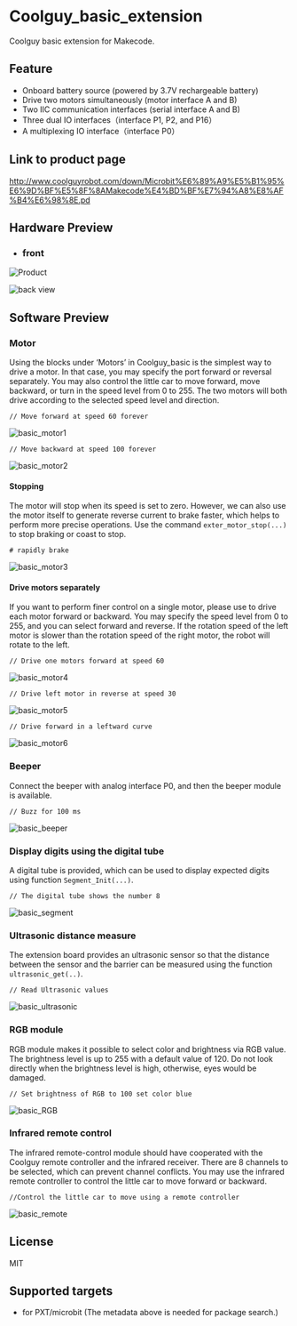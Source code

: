 # Coolguy_basic_extension

Coolguy basic extension for Makecode.

## Feature

- Onboard battery source (powered by 3.7V rechargeable battery)
- Drive two motors simultaneously (motor interface A and B)
- Two IIC communication interfaces (serial interface A and B)
- Three dual IO interfaces（interface P1, P2, and P16）
- A multiplexing IO interface（interface P0）

## Link to product page

http://www.coolguyrobot.com/down/Microbit%E6%89%A9%E5%B1%95%E6%9D%BF%E5%8F%8AMakecode%E4%BD%BF%E7%94%A8%E8%AF%B4%E6%98%8E.pd

## Hardware Preview

- ### front

![Product](https://user-images.githubusercontent.com/34023728/99958245-007d8c80-2dc4-11eb-9b37-dc60b6a1a5b9.png)

![back view](https://user-images.githubusercontent.com/34023728/99958253-02dfe680-2dc4-11eb-87b9-5b9311b31110.png)

## Software Preview

### Motor

Using the blocks under ‘Motors’ in Coolguy_basic is the simplest way to drive a motor. In that case, you may specify the port forward or reversal separately. You may also control the little car to move forward, move backward, or turn in the speed level from 0 to 255. The two motors will both drive according to the selected speed level and direction. 

`// Move forward at speed 60 forever`

![basic_motor1](https://user-images.githubusercontent.com/34023728/99958376-43d7fb00-2dc4-11eb-98f7-57653b20613e.png)

`// Move backward at speed 100 forever`

![basic_motor2](https://user-images.githubusercontent.com/34023728/99958393-49cddc00-2dc4-11eb-80d4-6296d881f066.png)

#### Stopping

The motor will stop when its speed is set to zero. However, we can also use the motor itself to generate reverse current to brake faster, which helps to perform more precise operations. Use the command `exter_motor_stop(...)` to stop braking or coast to stop.

`# rapidly brake`

![basic_motor3](https://user-images.githubusercontent.com/34023728/99958398-4c303600-2dc4-11eb-9ee5-e6c6ff0e5e7a.png)

#### Drive motors separately

If you want to perform finer control on a single motor, please use to drive each motor forward or backward. You may specify the speed level from 0 to 255, and you can select forward and reverse. If the rotation speed of the left motor is slower than the rotation speed of the right motor, the robot will rotate to the left.

`// Drive one motors forward at speed 60 `

![basic_motor4](https://user-images.githubusercontent.com/34023728/99958414-4f2b2680-2dc4-11eb-9e76-bae8106c778e.png)

`// Drive left motor in reverse at speed 30 `

![basic_motor5](https://user-images.githubusercontent.com/34023728/99958422-52bead80-2dc4-11eb-8a6b-a7775c65ff2b.png)

`// Drive forward in a leftward curve `

![basic_motor6](https://user-images.githubusercontent.com/34023728/99958429-55b99e00-2dc4-11eb-92a8-cec1e9b586d6.png)

### Beeper

Connect the beeper with analog interface P0, and then the beeper module is available.

`// Buzz for 100 ms `

![basic_beeper](https://user-images.githubusercontent.com/34023728/99958569-931e2b80-2dc4-11eb-9c91-ee6bfc1073a9.png)

### Display digits using the digital tube

A digital tube is provided, which can be used to display expected digits using function `Segment_Init(...)`.

`// The digital tube shows the number 8 `

![basic_segment](https://user-images.githubusercontent.com/34023728/99958600-a29d7480-2dc4-11eb-922c-2c3c841291a7.png)

### Ultrasonic distance measure

The extension board provides an ultrasonic sensor so that the distance between the sensor and the barrier can be measured using the function `ultrasonic_get(..)`. 

`// Read Ultrasonic values `

![basic_ultrasonic](https://user-images.githubusercontent.com/34023728/99958636-b0eb9080-2dc4-11eb-85e0-8c322ec71828.png)

### RGB module

RGB module makes it possible to select color and brightness via RGB value. The brightness level is up to 255 with a default value of 120. Do not look directly when the brightness level is high, otherwise, eyes would be damaged. 

`// Set brightness of RGB to 100 set color blue `

![basic_RGB](https://user-images.githubusercontent.com/34023728/99958669-c2349d00-2dc4-11eb-8d41-68e68d1f749e.png)

### Infrared remote control

The infrared remote-control module should have cooperated with the Coolguy remote controller and the infrared receiver. There are 8 channels to be selected, which can prevent channel conflicts. You may use the infrared remote controller to control the little car to move forward or backward.

`//Control the little car to move using a remote controller`

![basic_remote](https://user-images.githubusercontent.com/34023728/99958698-d11b4f80-2dc4-11eb-95f7-77eb5b466696.png)

## License

MIT

## Supported targets

* for PXT/microbit (The metadata above is needed for package search.)

